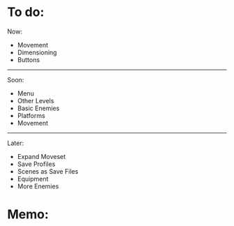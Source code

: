 

# To do:

Now:
- Movement
- Dimensioning
- Buttons

----


Soon:
- Menu
- Other Levels
- Basic Enemies
- Platforms
- Movement

----


Later:
- Expand Moveset
- Save Profiles
- Scenes as Save Files
- Equipment
- More Enemies


# Memo:

```


```









